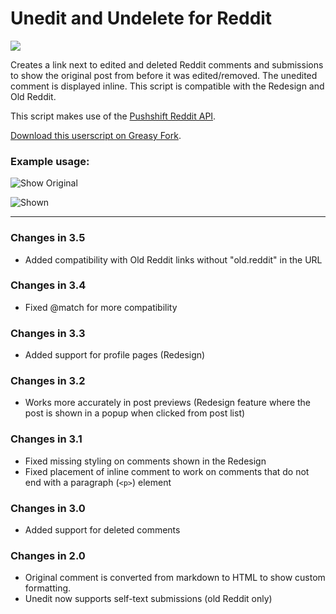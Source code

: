 # Unedit and Undelete for Reddit

<p align="left">
  <a href="https://discord.gg/fPrdqh3Zfu" alt="Dev Pro Tips Discussion & Support Server">
    <img src="https://img.shields.io/discord/819650821314052106?color=7289DA&logo=discord&logoColor=white&style=for-the-badge"/></a>
</p>

Creates a link next to edited and deleted Reddit comments and submissions to show the original post from before it was edited/removed. The unedited comment is displayed inline. This script is compatible with the Redesign and Old Reddit.

This script makes use of the [Pushshift Reddit API](https://github.com/pushshift/api).

[Download this userscript on Greasy Fork](https://greasyfork.org/en/scripts/407466-unedit-and-undelete-for-reddit).

### Example usage:

![Show Original](https://i.imgur.com/aubQhBL.png)

![Shown](https://i.imgur.com/kPlXd6w.png)

----

### Changes in 3.5

* Added compatibility with Old Reddit links without "old.reddit" in the URL

### Changes in 3.4

* Fixed @match for more compatibility

### Changes in 3.3

* Added support for profile pages (Redesign)

### Changes in 3.2

* Works more accurately in post previews (Redesign feature where the post is shown in a popup when clicked from post list)

### Changes in 3.1

* Fixed missing styling on comments shown in the Redesign
* Fixed placement of inline comment to work on comments that do not end with a paragraph (`<p>`) element

### Changes in 3.0

* Added support for deleted comments

### Changes in 2.0

* Original comment is converted from markdown to HTML to show custom formatting.
* Unedit now supports self-text submissions (old Reddit only)
